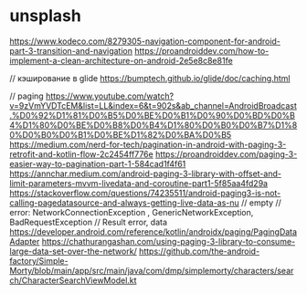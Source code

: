 # unsplash

https://www.kodeco.com/8279305-navigation-component-for-android-part-3-transition-and-navigation
https://proandroiddev.com/how-to-implement-a-clean-architecture-on-android-2e5e8c8e81fe

// кэширование в glide
https://bumptech.github.io/glide/doc/caching.html

// paging
https://www.youtube.com/watch?v=9zVmYVDTcEM&list=LL&index=6&t=902s&ab_channel=AndroidBroadcast.%D0%92%D1%81%D0%B5%D0%BE%D0%B1%D0%90%D0%BD%D0%B4%D1%80%D0%BE%D0%B8%D0%B4%D1%80%D0%B0%D0%B7%D1%80%D0%B0%D0%B1%D0%BE%D1%82%D0%BA%D0%B5
https://medium.com/nerd-for-tech/pagination-in-android-with-paging-3-retrofit-and-kotlin-flow-2c2454ff776e
https://proandroiddev.com/paging-3-easier-way-to-pagination-part-1-584cad1f4f61
https://annchar.medium.com/android-paging-3-library-with-offset-and-limit-parameters-mvvm-livedata-and-coroutine-part1-5f85aa4fd29a
https://stackoverflow.com/questions/74235511/android-paging3-is-not-calling-pagedatasource-and-always-getting-live-data-as-nu
// empty
// error: NetworkConnectionException , GenericNetworkException, BadRequestException
// Result error, data
https://developer.android.com/reference/kotlin/androidx/paging/PagingDataAdapter
https://chathurangashan.com/using-paging-3-library-to-consume-large-data-set-over-the-network/
https://github.com/the-android-factory/Simple-Morty/blob/main/app/src/main/java/com/dmp/simplemorty/characters/search/CharacterSearchViewModel.kt